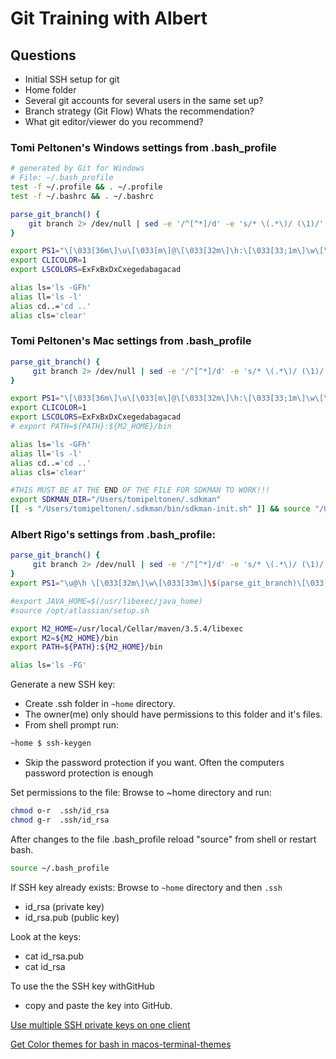# Git Training with Albert

## Questions

* Initial SSH setup for git
* Home folder
* Several git accounts for several users in the same set up?
* Branch strategy (Git Flow) Whats the recommendation?
* What git editor/viewer do you recommend?

### Tomi Peltonen's Windows settings from .bash_profile

```bash
# generated by Git for Windows
# File: ~/.bash_profile
test -f ~/.profile && . ~/.profile
test -f ~/.bashrc && . ~/.bashrc

parse_git_branch() {
    git branch 2> /dev/null | sed -e '/^[^*]/d' -e 's/* \(.*\)/ (\1)/'
}

export PS1="\[\033[36m\]\u\[\033[m\]@\[\033[32m\]\h:\[\033[33;1m\]\w\[\033[m\]\$(parse_git_branch)\[\033[00m\] $ "
export CLICOLOR=1
export LSCOLORS=ExFxBxDxCxegedabagacad

alias ls='ls -GFh'
alias ll='ls -l'
alias cd..='cd ..'
alias cls='clear'
```

### Tomi Peltonen's Mac settings from .bash_profile

```bash
parse_git_branch() {
     git branch 2> /dev/null | sed -e '/^[^*]/d' -e 's/* \(.*\)/ (\1)/'
}

export PS1="\[\033[36m\]\u\[\033[m\]@\[\033[32m\]\h:\[\033[33;1m\]\w\[\033[m\]\$(parse_git_branch)\[\033[00m\] $ "
export CLICOLOR=1
export LSCOLORS=ExFxBxDxCxegedabagacad
# export PATH=${PATH}:${M2_HOME}/bin

alias ls='ls -GFh'
alias ll='ls -l'
alias cd..='cd ..'
alias cls='clear'

#THIS MUST BE AT THE END OF THE FILE FOR SDKMAN TO WORK!!!
export SDKMAN_DIR="/Users/tomipeltonen/.sdkman"
[[ -s "/Users/tomipeltonen/.sdkman/bin/sdkman-init.sh" ]] && source "/Users/tomipeltonen/.sdkman/bin/sdkman-init.sh"
```

### Albert Rigo's settings from .bash_profile:

```bash
parse_git_branch() {
     git branch 2> /dev/null | sed -e '/^[^*]/d' -e 's/* \(.*\)/ (\1)/'
}
export PS1="\u@\h \[\033[32m\]\w\[\033[33m\]\$(parse_git_branch)\[\033[00m\] $ "

#export JAVA_HOME=$(/usr/libexec/java_home)
#source /opt/atlassian/setup.sh

export M2_HOME=/usr/local/Cellar/maven/3.5.4/libexec
export M2=${M2_HOME}/bin
export PATH=${PATH}:${M2_HOME}/bin

alias ls='ls -FG'
```

Generate a new SSH key:

* Create .ssh folder in `~home` directory.
* The owner(me) only should have permissions to this folder and it's files.
* From shell prompt run:

```bash
~home $ ssh-keygen
```

* Skip the password protection if you want. Often the computers password protection is enough

Set permissions to the file:
Browse to ~home directory and run:

```bash
chmod o-r  .ssh/id_rsa
chmod g-r  .ssh/id_rsa
```

After changes to the file .bash_profile reload "source" from shell or restart bash.

```bash
source ~/.bash_profile
```

If SSH key already exists:
Browse to `~home` directory and then `.ssh`

* id_rsa (private key)
* id_rsa.pub (public key)

Look at the keys:

* cat id_rsa.pub
* cat id_rsa

To use the the SSH key withGitHub

* copy and paste the key into GitHub.

[Use multiple SSH private keys on one client](https://stackoverflow.com/questions/2419566/best-way-to-use-multiple-ssh-private-keys-on-one-client)

[Get Color themes for bash in macos-terminal-themes](https://github.com/lysyi3m/macos-terminal-themes)
